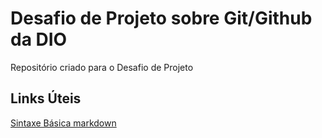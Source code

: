# Desafio de Projeto sobre Git/Github da DIO
Repositório criado para o Desafio de Projeto

## Links Úteis
[Sintaxe Básica markdown](https://markdown.net.br/sintaxe-basica/)
